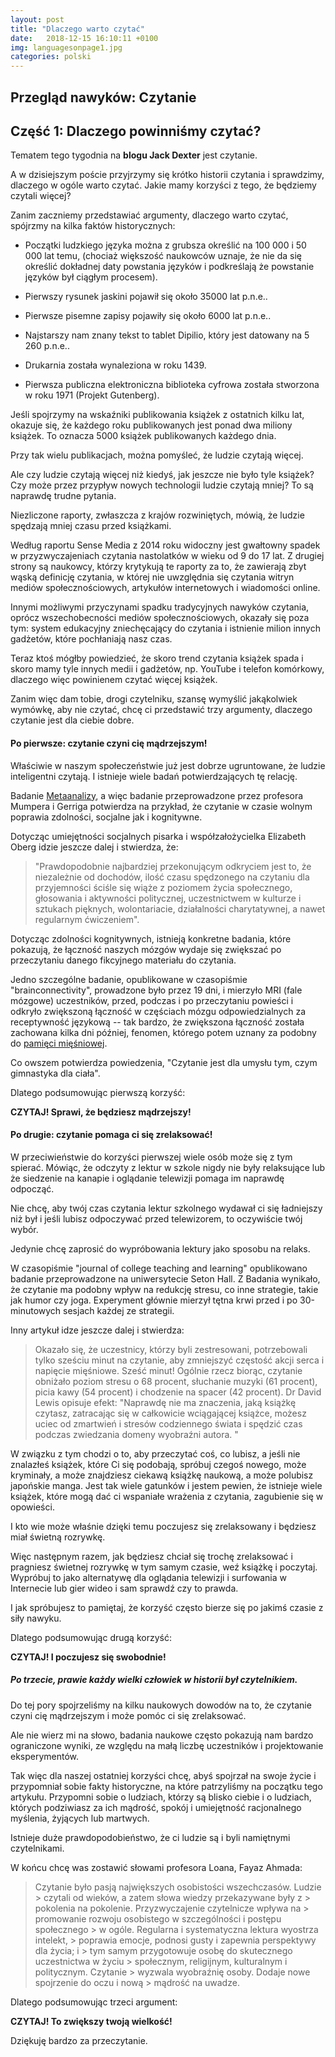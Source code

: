 ```yaml
---
layout: post
title: "Dlaczego warto czytać"
date:   2018-12-15 16:10:11 +0100
img: languagesonpage1.jpg
categories: polski
---
```


## Przegląd nawyków: Czytanie
## Część 1: Dlaczego powinniśmy czytać?


Tematem tego tygodnia na **blogu Jack Dexter** jest czytanie.

A w dzisiejszym poście przyjrzymy się krótko historii czytania i sprawdzimy, dlaczego w ogóle warto czytać. Jakie mamy korzyści z tego, że będziemy czytali więcej?


Zanim zaczniemy przedstawiać argumenty, dlaczego warto czytać, spójrzmy na kilka faktów historycznych:


* Początki ludzkiego języka można z grubsza określić na 100 000 i 50 000 lat temu, (chociaż większość naukowców uznaje, że nie da się określić dokładnej daty powstania języków i podkreślają że powstanie języków był ciągłym procesem).


* Pierwszy rysunek jaskini pojawił się około 35000 lat p.n.e..

* Pierwsze pisemne zapisy pojawiły się około 6000 lat p.n.e..

* Najstarszy nam znany tekst to tablet Dipilio, który jest datowany na 5 260 p.n.e..

* Drukarnia została wynaleziona w roku 1439.

* Pierwsza publiczna elektroniczna biblioteka cyfrowa została stworzona w roku 1971 (Projekt Gutenberg).


Jeśli spojrzymy na wskaźniki publikowania książek z ostatnich kilku lat, okazuje się, że każdego roku publikowanych jest ponad dwa miliony książek. To oznacza 5000 książek publikowanych każdego dnia.

Przy tak wielu publikacjach, można pomyśleć, że ludzie czytają więcej.

 Ale czy ludzie czytają więcej niż kiedyś, jak jeszcze nie było tyle książek? Czy może przez przypływ nowych technologii ludzie czytają mniej? To są naprawdę trudne pytania.

Niezliczone raporty, zwłaszcza z krajów rozwiniętych, mówią, że ludzie spędzają mniej czasu przed książkami.

Według raportu Sense Media z 2014 roku widoczny jest gwałtowny spadek w przyzwyczajeniach czytania nastolatków w wieku od 9 do 17 lat.
Z drugiej strony są naukowcy, którzy krytykują te
raporty za to, że zawierają zbyt wąską definicję czytania, w której nie uwzględnia się czytania witryn mediów społecznościowych, artykułów internetowych i wiadomości online.

Innymi możliwymi przyczynami spadku tradycyjnych nawyków czytania, oprócz wszechobecności mediów społecznościowych, okazały się poza tym: system edukacyjny zniechęcający do czytania i istnienie milion innych gadżetów, które pochłaniają nasz czas.

Teraz ktoś mógłby powiedzieć, że skoro trend czytania książek spada i skoro mamy tyle innych medii i gadżetów, np. YouTube i telefon komórkowy, dlaczego więc powinienem czytać więcej książek.

Zanim więc dam tobie, drogi czytelniku, szansę wymyślić jakąkolwiek wymówkę, aby nie czytać, chcę ci przedstawić trzy argumenty, dlaczego czytanie jest dla ciebie dobre.



#### Po pierwsze: czytanie czyni cię mądrzejszym!


Właściwie w naszym społeczeństwie już jest dobrze ugruntowane, że ludzie inteligentni czytają. I istnieje wiele badań potwierdzających tę relację.

Badanie [Metaanalizy](https://pl.wikipedia.org/wiki/Metaanaliza), a więc badanie przeprowadzone przez profesora Mumpera i Gerriga potwierdza na przykład, że ​​czytanie w czasie wolnym poprawia zdolności, socjalne jak i kognitywne.


Dotycząc umiejętności socjalnych pisarka i współzałożycielka Elizabeth Oberg idzie jeszcze dalej i stwierdza, że:
> "Prawdopodobnie najbardziej przekonującym odkryciem
> jest to, że niezależnie od dochodów, ilość czasu spędzonego na czytaniu
>  dla przyjemności ściśle się wiąże z poziomem życia
> społecznego, głosowania i aktywności politycznej,
> uczestnictwem w kulturze i sztukach pięknych,
> wolontariacie, działalności charytatywnej, a nawet
> regularnym ćwiczeniem".

Dotycząc zdolności kognitywnych, istnieją konkretne badania, które pokazują, że łączność naszych mózgów wydaje się zwiększać po przeczytaniu danego fikcyjnego materiału do czytania.


Jedno szczególne badanie, opublikowane w czasopiśmie "brainconnectivity", prowadzone było przez 19 dni, i mierzyło MRI (fale mózgowe) uczestników, przed, podczas i po przeczytaniu powieści i odkryło zwiększoną łączność w częściach mózgu odpowiedzialnych za receptywność językową -- tak bardzo, że zwiększona łączność została zachowana kilka dni później, fenomen, którego potem uznany za podobny do [pamięci mięśniowej](https://pl.wikipedia.org/wiki/Pami%C4%99%C4%87_cia%C5%82a).

Co owszem potwierdza powiedzenia, "Czytanie jest dla umysłu tym, czym gimnastyka dla ciała".

Dlatego podsumowując pierwszą korzyść:

**CZYTAJ! Sprawi, że będziesz mądrzejszy!**




#### Po drugie: czytanie pomaga ci się zrelaksować!

W przeciwieństwie do korzyści pierwszej wiele osób może się z tym spierać. Mówiąc, że odczyty z lektur w szkole nigdy nie były relaksujące lub że siedzenie na kanapie i oglądanie telewizji pomaga im naprawdę odpocząć.

Nie chcę, aby twój czas czytania lektur szkolnego wydawał ci się ładniejszy niż był i jeśli lubisz odpoczywać przed telewizorem, to oczywiście twój wybór.

Jedynie chcę zaprosić do wypróbowania lektury jako sposobu na relaks.

W czasopiśmie "journal of college teaching and learning" opublikowano badanie przeprowadzone na uniwersytecie Seton Hall. Z Badania wynikało, że czytanie ma podobny wpływ na redukcję stresu, co inne strategie, takie jak humor czy joga. Experyment głównie mierzył tętna krwi przed i po 30-minutowych sesjach każdej ze strategii.





Inny artykuł idze jeszcze dalej i stwierdza:
> Okazało się, że uczestnicy, którzy byli zestresowani, potrzebowali tylko
> sześciu minut na czytanie, aby zmniejszyć częstość akcji serca i napięcie mięśniowe. Sześć minut! Ogólnie rzecz biorąc, czytanie obniżało poziom stresu o 68 procent,
> słuchanie muzyki (61 procent), picia kawy (54 procent) i chodzenie na spacer (42 procent). Dr David Lewis opisuje efekt:
"Naprawdę nie ma znaczenia, jaką książkę czytasz, zatracając się w całkowicie wciągającej książce,
możesz uciec od zmartwień i stresów codziennego świata i spędzić czas podczas zwiedzania domeny wyobraźni autora. "

W związku z tym chodzi o to, aby przeczytać coś, co lubisz, a jeśli nie znalazłeś książek, które Ci się podobają, spróbuj czegoś nowego, może kryminały, a może znajdziesz ciekawą książkę naukową, a może polubisz japońskie manga. Jest tak wiele gatunków i jestem pewien, że istnieje wiele książek, które mogą dać ci wspaniałe wrażenia z czytania, zagubienie się w opowieści.

I kto wie może właśnie dzięki temu poczujesz się zrelaksowany i będziesz miał świetną rozrywkę.

Więc następnym razem, jak będziesz chciał się trochę zrelaksować i pragniesz świetnej rozrywkę w tym samym czasie, weź książkę i poczytaj. Wypróbuj to jako alternatywę dla oglądania telewizji i surfowania w Internecie lub gier wideo i sam sprawdź czy to prawda.

I jak spróbujesz to pamiętaj, że korzyść często bierze się po jakimś czasie z siły nawyku.


Dlatego podsumowując drugą korzyść:

**CZYTAJ! I poczujesz się swobodnie!**





##### Po trzecie, prawie każdy wielki człowiek w historii był czytelnikiem.

Do tej pory spojrzeliśmy na kilku naukowych dowodów na to, że czytanie czyni cię mądrzejszym i może pomóc ci się zrelaksować.

Ale nie wierz mi na słowo, badania naukowe często pokazują nam bardzo ograniczone wyniki, ze względu na małą liczbę uczestników i projektowanie eksperymentów.

Tak więc dla naszej ostatniej korzyści chcę, abyś spojrzał na swoje życie i przypomniał sobie fakty historyczne, na które patrzyliśmy na początku tego artykułu.
Przypomni sobie o ludziach, którzy są blisko ciebie i o ludziach, których podziwiasz za ich mądrość, spokój i umiejętność racjonalnego myślenia, żyjących lub martwych.

Istnieje duże prawdopodobieństwo, że ci ludzie są i byli namiętnymi czytelnikami.

W końcu chcę was zostawić słowami profesora Loana, Fayaz Ahmada:

> Czytanie było pasją największych osobistości wszechczasów. Ludzie > czytali od wieków, a zatem słowa wiedzy przekazywane były z > pokolenia na pokolenie. Przyzwyczajenie czytelnicze wpływa na > promowanie rozwoju osobistego w szczególności i postępu społecznego > w ogóle. Regularna i systematyczna lektura wyostrza intelekt, > poprawia emocje, podnosi gusty i zapewnia perspektywy dla życia; i > tym samym przygotowuje osobę do skutecznego uczestnictwa w życiu > społecznym, religijnym, kulturalnym i politycznym. Czytanie > wyzwala wyobraźnię osoby. Dodaje nowe spojrzenie do oczu i nową > mądrość na uwadze.



Dlatego podsumowując trzeci argument:

**CZYTAJ! To zwiększy twoją wielkość!**




Dziękuję bardzo za przeczytanie.
